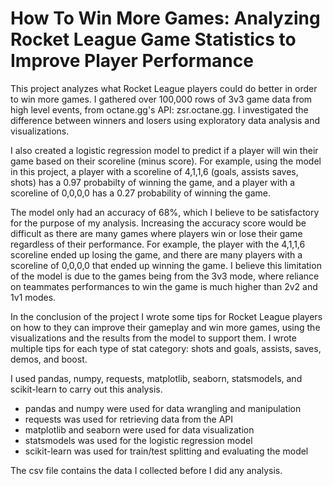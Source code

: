 # How To Win More Games: Analyzing Rocket League Game Statistics to Improve Player Performance
This project analyzes what Rocket League players could do better in order to win more games. I gathered over 100,000 rows of 3v3 game data from high level events, from octane.gg's API: zsr.octane.gg. I investigated the difference between winners and losers using exploratory data analysis and visualizations.

I also created a logistic regression model to predict if a player will win their game based on their scoreline (minus score). For example, using the model in this project, a player with a scoreline of 4,1,1,6 (goals, assists saves, shots) has a 0.97 probabilty of winning the game, and a player with a scoreline of 0,0,0,0 has a 0.27 probability of winning the game.

The model only had an accuracy of 68%, which I believe to be satisfactory for the purpose of my analysis. Increasing the accuracy score would be difficult as there are many games where players win or lose their game regardless of their performance. For example, the player with the 4,1,1,6 scoreline ended up losing the game, and there are many players with a scoreline of 0,0,0,0 that ended up winning the game. I believe this limitation of the model is due to the games being from the 3v3 mode, where reliance on teammates performances to win the game is much higher than 2v2 and 1v1 modes.

In the conclusion of the project I wrote some tips for Rocket League players on how to they can improve their gameplay and win more games, using the visualizations and the results from the model to support them. I wrote multiple tips for each type of stat category: shots and goals, assists, saves, demos, and boost.

I used pandas, numpy, requests, matplotlib, seaborn, statsmodels, and scikit-learn to carry out this analysis.
- pandas and numpy were used for data wrangling and manipulation
- requests was used for retrieving data from the API
- matplotlib and seaborn were used for data visualization
- statsmodels was used for the logistic regression model
- scikit-learn was used for train/test splitting and evaluating the model

The csv file contains the data I collected before I did any analysis.
